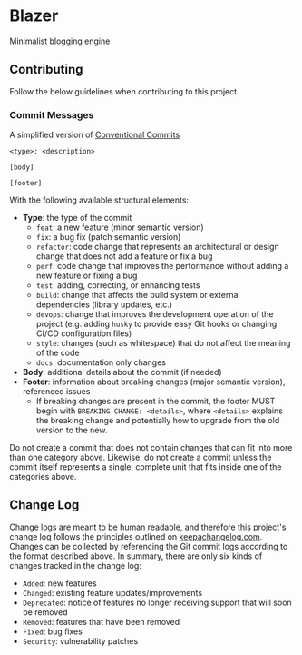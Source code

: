 # Blazer
Minimalist blogging engine

## Contributing
Follow the below guidelines when contributing to this project.

### Commit Messages
A simplified version of [Conventional Commits](https://www.conventionalcommits.org/en/v1.0.0-beta.4/)

```
<type>: <description>

[body]

[footer]
```

With the following available structural elements:

- **Type**: the type of the commit
    - `feat`: a new feature (minor semantic version)
    - `fix`: a bug fix (patch semantic version)
    - `refactor`: code change that represents an architectural or design change that does not add a feature or fix a bug
    - `perf`: code change that improves the performance without adding a new feature or fixing a bug
    - `test`: adding, correcting, or enhancing tests
    - `build`: change that affects the build system or external dependencies (library updates, etc.)
    - `devops`: change that improves the development operation of the project (e.g. adding `husky` to provide easy Git
       hooks or changing CI/CD configuration files)
    - `style`: changes (such as whitespace) that do not affect the meaning of the code
    - `docs`: documentation only changes
- **Body**: additional details about the commit (if needed)
- **Footer**: information about breaking changes (major semantic version), referenced issues
    - If breaking changes are present in the commit, the footer MUST begin with `BREAKING CHANGE: <details>`, where
      `<details>` explains the breaking change and potentially how to upgrade from the old version to the new.

Do not create a commit that does not contain changes that can fit into more than one category above. Likewise, do not create a commit unless the commit itself represents a single, complete unit that fits inside one of the categories above.

## Change Log
Change logs are meant to be human readable, and therefore this project's change log follows the principles outlined on [keepachangelog.com](https://keepachangelog.com/en/1.0.0/). Changes can be collected by referencing the Git commit logs according to the format described above. In summary, there are only six kinds of changes tracked in the change log:
- `Added`: new features
- `Changed`: existing feature updates/improvements
- `Deprecated`: notice of features no longer receiving support that will soon be removed
- `Removed`: features that have been removed
- `Fixed`: bug fixes
- `Security`: vulnerability patches